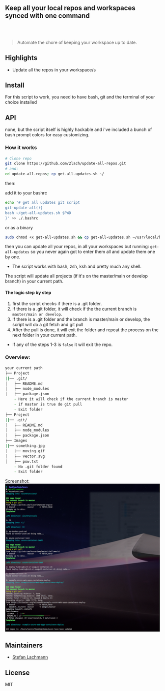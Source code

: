 <p align="center">
	<h2>Keep all your local repos and workspaces synced with one command</h2>
	<br>
	<br>
</p>

> Automate the chore of keeping your workspace up to date.

## Highlights

- Update all the repos in your workspace/s

## Install

For this script to work, you need to have bash, git and the terminal of your choice installed

## API

none, but the script itself is highly hackable and i've included a bunch of bash prompt colors for easy customizing.

### How it works

```sh
# Clone repo
git clone https://github.com/2lach/update-all-repos.git  
# and:  
cd update-all-repos; cp get-all-updates.sh ~/
```  

then:

add it to your bashrc

```sh
echo '# get all updates git script
git-update-all(){
bash ~/get-all-updates.sh $PWD
}' >> ./.bashrc
```

or as a binary

```sh
sudo chmod +x get-all-updates.sh && cp get-all-updates.sh ~/usr/local/bin/get-all-updates
```

then you can update all your repos, in all your workspaces but running:
`get-all-updates` so you never again got to enter them all and update them one by one.

- The script works with bash, zsh, ksh and pretty much any shell.

The script will update all projects (if it's on the master/main or develop branch) in your current path.

#### The logic step by step

1) first the script checks if there is a .git folder.
2) If there is a .git folder, it will check if the the current branch is `master/main or develop`.
3) If there is a .git folder and the branch is master/main or develop, the script will do a git fetch and git pull
4) After the pull is done, it will exit the folder and repeat the process on the next folder in your current path.

- If any of the steps 1-3 is `false` it will exit the repo.

### Overview:

```zsh
your current path
├── Project
||── .git/
│   ├── README.md
│   ├── node_modules
│   ├── package.json
    - Here it will check if the current branch is master
    - if master is true do git pull
    - Exit folder
├── Project
||── .git/
│   ├── README.md
│   ├── node_modules
│   ├── package.json
├── Images
||── something.jpg
│   ├── moving.gif
│   ├── vector.svg
│   ├── pow.txt
    - No .git folder found
    - Exit folder
```

Screenshot:
![terminalshot of get all updates in action](https://raw.githubusercontent.com/2lach/update-all-repos/master/update-all-repos-screenshot.png)

## Maintainers

- [Stefan Lachmann](https://github.com/2lach)

## License

MIT
